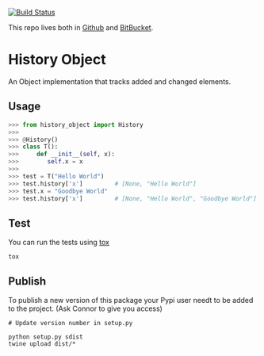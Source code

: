 [![Build Status](https://travis-ci.org/CRiva/python-history-object.svg?branch=master)](https://travis-ci.org/CRiva/python-history-object)

This repo lives both in [Github](https://github.com/CRiva/python-history-object) and [BitBucket](https://bitbucket.org/westmont/history_object/src/master/). 

# History Object #

An Object implementation that tracks added and changed elements.

## Usage ##

~~~python
>>> from history_object import History
>>> 
>>> @History()
>>> class T():
>>>     def __init__(self, x):
>>>        self.x = x
>>>
>>> test = T("Hello World")
>>> test.history['x']         # [None, "Hello World"]
>>> test.x = "Goodbye World"
>>> test.history['x']         # [None, "Hello World", "Goodbye World"]
~~~

## Test ##

You can run the tests using [tox](https://tox.readthedocs.io/en/latest/)

~~~shell
tox
~~~

## Publish ##

To publish a new version of this package your Pypi user needt to be added to the project. (Ask Connor to give you access)

~~~shell
# Update version number in setup.py

python setup.py sdist
twine upload dist/*
~~~